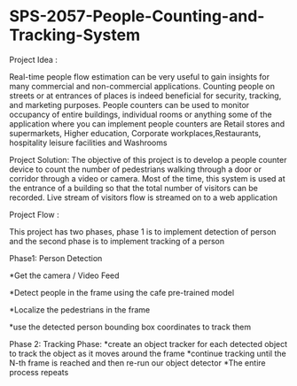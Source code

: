 # SPS-2057-People-Counting-and-Tracking-System
Project Idea :

Real-time people flow estimation can be very useful to gain insights for many commercial and non-commercial applications. Counting people on streets or at entrances of places is indeed beneficial for security, tracking, and marketing purposes. People counters can be used to monitor occupancy of entire buildings, individual rooms or anything some of the application where you can implement people counters are Retail stores and supermarkets, Higher education, Corporate workplaces,Restaurants, hospitality leisure facilities and Washrooms


Project Solution:
The objective of this project is to develop a people counter device to count the number of pedestrians walking through a door or corridor through a video or camera. Most of the time, this system is used at the entrance of a
building so that the total number of visitors can be recorded. Live stream of visitors flow is streamed on to a web application 


Project Flow :


This project has two phases, phase 1 is to implement  detection of person and the second phase is to implement tracking of a person

Phase1: Person Detection

*Get the camera / Video Feed

*Detect people in the frame using the cafe pre-trained model

*Localize the pedestrians in the frame

*use the detected person bounding box coordinates to track them

Phase 2:  Tracking Phase:
*create an object tracker for each detected object to track the object as it moves around the frame
*continue tracking until  the N-th frame is reached  and then re-run our object detector
*The entire process repeats
